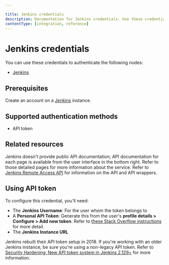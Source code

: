 ```yaml
---

title: Jenkins credentials
description: Documentation for Jenkins credentials. Use these credentials to authenticate Jenkins in n8n, a workflow automation platform.
contentType: [integration, reference]
---
```


# Jenkins credentials

You can use these credentials to authenticate the following nodes:

- [Jenkins](/integrations/builtin/app-nodes/n8n-nodes-base.jenkins.md)


## Prerequisites

Create an account on a [Jenkins](https://www.jenkins.io/) instance.

## Supported authentication methods

- API token

## Related resources

Jenkins doesn't provide public API documentation; API documentation for each page is available from the user interface in the bottom right. Refer to those detailed pages for more information about the service. Refer to [Jenkins Remote Access API](https://www.jenkins.io/doc/book/using/remote-access-api/) for information on the API and API wrappers.

## Using API token

To configure this credential, you'll need:

- The **Jenkins Username**: For the user whom the token belongs to
- A **Personal API Token**: Generate this from the user's **profile details > Configure > Add new token**. Refer to [these Stack Overflow instructions](https://stackoverflow.com/questions/45466090/how-to-get-the-api-token-for-jenkins) for more detail.
- The **Jenkins Instance URL**

Jenkins rebuilt their API token setup in 2018. If you're working with an older Jenkins instance, be sure you're using a non-legacy API token. Refer to [Security Hardening: New API token system in Jenkins 2.129+](https://www.jenkins.io/blog/2018/07/02/new-api-token-system/) for more information.

